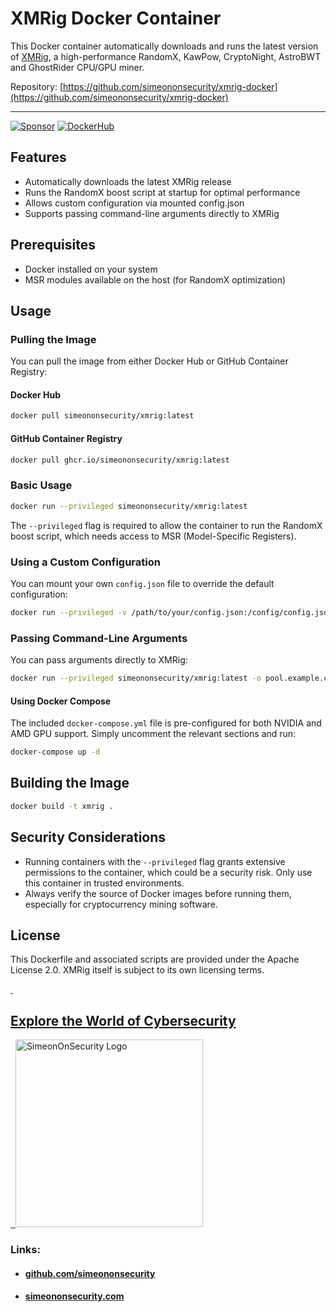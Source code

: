 # XMRig Docker Container

This Docker container automatically downloads and runs the latest version of [XMRig](https://github.com/xmrig/xmrig), a high-performance RandomX, KawPow, CryptoNight, AstroBWT and GhostRider CPU/GPU miner.

Repository: [https://github.com/simeononsecurity/xmrig-docker](https://github.com/simeononsecurity/xmrig-docker)

_________
[![Sponsor](https://img.shields.io/badge/Sponsor-Click%20Here-ff69b4)](https://github.com/sponsors/simeononsecurity) [![DockerHub](https://img.shields.io/badge/DockerHub-View%20Image-blue?logo=docker)](https://hub.docker.com/r/simeononsecurity/xmrig)

## Features

- Automatically downloads the latest XMRig release
- Runs the RandomX boost script at startup for optimal performance
- Allows custom configuration via mounted config.json
- Supports passing command-line arguments directly to XMRig

## Prerequisites

- Docker installed on your system
- MSR modules available on the host (for RandomX optimization)

## Usage

### Pulling the Image

You can pull the image from either Docker Hub or GitHub Container Registry:

#### Docker Hub
```bash
docker pull simeononsecurity/xmrig:latest
```

#### GitHub Container Registry
```bash
docker pull ghcr.io/simeononsecurity/xmrig:latest
```

### Basic Usage

```bash
docker run --privileged simeononsecurity/xmrig:latest
```

The `--privileged` flag is required to allow the container to run the RandomX boost script, which needs access to MSR (Model-Specific Registers).

### Using a Custom Configuration

You can mount your own `config.json` file to override the default configuration:

```bash
docker run --privileged -v /path/to/your/config.json:/config/config.json simeononsecurity/xmrig:latest
```

### Passing Command-Line Arguments

You can pass arguments directly to XMRig:

```bash
docker run --privileged simeononsecurity/xmrig:latest -o pool.example.com:3333 -u YOUR_WALLET_ADDRESS -p x -k
```

#### Using Docker Compose

The included `docker-compose.yml` file is pre-configured for both NVIDIA and AMD GPU support. Simply uncomment the relevant sections and run:

```bash
docker-compose up -d
```

## Building the Image

```bash
docker build -t xmrig .
```

## Security Considerations

- Running containers with the `--privileged` flag grants extensive permissions to the container, which could be a security risk. Only use this container in trusted environments.
- Always verify the source of Docker images before running them, especially for cryptocurrency mining software.

## License

This Dockerfile and associated scripts are provided under the Apache License 2.0. XMRig itself is subject to its own licensing terms.

<a href="https://simeononsecurity.com" target="_blank" rel="noopener noreferrer">
  <h2>Explore the World of Cybersecurity</h2>
</a>
<a href="https://simeononsecurity.com" target="_blank" rel="noopener noreferrer">
  <img src="https://simeononsecurity.com/img/banner.png" alt="SimeonOnSecurity Logo" width="300" height="300">
</a>

### **Links:**
- #### [github.com/simeononsecurity](https://github.com/simeononsecurity)
- #### [simeononsecurity.com](https://simeononsecurity.com)


